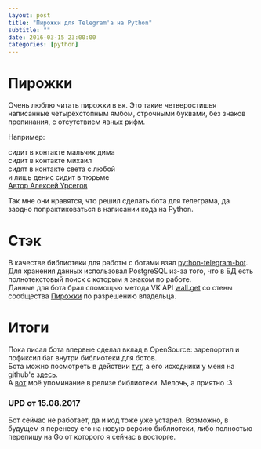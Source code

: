 ```yaml
---
layout: post
title: "Пирожки для Telegram'a на Python"
subtitle: ""
date: 2016-03-15 23:00:00
categories: [python]
---
```


# Пирожки 
Очень люблю читать пирожки в вк. 
Это такие четверостишья написанные четырёхстопным ямбом, строчными буквами, без знаков препинания, с отсутствием явных рифм. 

Например:

сидит в контакте мальчик дима<br/>
сидит в контакте михаил<br/>
сидят в контакте света с любой<br/>
и лишь денис сидит в тюрьме<br /> 
[Автор Алексей Урсегов](https://vk.com/perawki?w=wall-28122932_15838)

Так мне они нравятся, что решил сделать бота для телеграма, да заодно попрактиковаться в написании кода на Python.

# Стэк
В качестве библиотеки для работы с ботами взял [python-telegram-bot](https://github.com/python-telegram-bot/python-telegram-bot).<br/>
Для хранения данных использовал PostgreSQL из-за того, что в БД есть полнотекстовый поиск с которым я знаком по работе.<br/>
Данные для бота брал спомощью метода VK API [wall.get](http://api.vk.com/method/wall.get) со стены сообщества [Пирожки](https://vk.com/perawki) по разрешению владельца.

# Итоги
Пока писал бота впервые сделал вклад в OpenSource: зарепортил и пофиксил баг внутри библиотеки для ботов.<br/>
Бота можно посмотреть в действии [тут](http://telegram.me/pirozkibot), а его исходники у меня на github'е [здесь](https://github.com/shelomentsevd/PirozkiBot).<br />
А [вот](https://github.com/python-telegram-bot/python-telegram-bot/releases/tag/v3.4) моё упоминание в релизе библиотеки. Мелочь, а приятно :3

### UPD от 15.08.2017
Бот сейчас не работает, да и код тоже уже устарел. Возможно, в будущем я перенесу его на новую версию библиотеки, либо полностью перепишу на Go от которого я сейчас в восторге.
